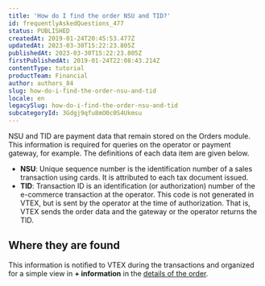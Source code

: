 ```yaml
---
title: 'How do I find the order NSU and TID?'
id: frequentlyAskedQuestions_477
status: PUBLISHED
createdAt: 2019-01-24T20:45:53.477Z
updatedAt: 2023-03-30T15:22:23.805Z
publishedAt: 2023-03-30T15:22:23.805Z
firstPublishedAt: 2019-01-24T22:08:43.214Z
contentType: tutorial
productTeam: Financial
author: authors_84
slug: how-do-i-find-the-order-nsu-and-tid
locale: en
legacySlug: how-do-i-find-the-order-nsu-and-tid
subcategoryId: 3Gdgj9qfu8mO0c0S4Ukmsu
---
```


NSU and TID are payment data that remain stored on the Orders module. This information is required for queries on the operator or payment gateway, for example. The definitions of each data item are given below.

- **NSU**: Unique sequence number is the identification number of a sales transaction using cards. It is attributed to each tax document issued.
- **TID**: Transaction ID is an identification (or authorization) number of the e-commerce transaction at the operator. This code is not generated in VTEX, but is sent by the operator at the time of authorization. That is, VTEX sends the order data and the gateway or the operator returns the TID.

## Where they are found

This information is notified to VTEX during the transactions and organized for a simple view in **+ information** in the [details of the order](/en/tutorial/how-to-view-the-orders-details).
